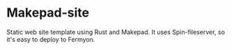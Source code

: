 # Makepad-site
 Static web site template using Rust and Makepad.
 It uses Spin-fileserver, so it's easy to deploy to Fermyon.
